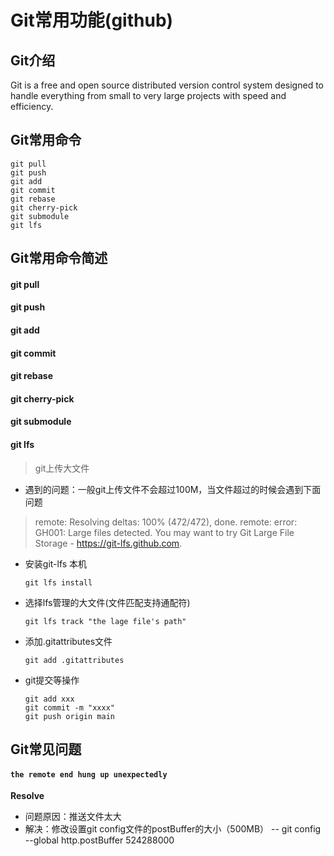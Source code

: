 # Git常用功能(github)


<!--more-->
## Git介绍
Git is a free and open source distributed version control system designed to handle everything from small to very large projects with speed and efficiency.
## Git常用命令
```
git pull
git push
git add
git commit
git rebase
git cherry-pick
git submodule
git lfs
```

## Git常用命令简述

#### git pull

#### git push

#### git add

#### git commit

#### git rebase

#### git cherry-pick

#### git submodule
#### git lfs
> git上传大文件
- 遇到的问题：一般git上传文件不会超过100M，当文件超过的时候会遇到下面问题
> remote: Resolving deltas: 100% (472/472), done.
> remote: error: GH001: Large files detected.
> You may want to try Git Large File Storage - https://git-lfs.github.com.

- 安装git-lfs 本机
    ```
    git lfs install
    ```
- 选择lfs管理的大文件(文件匹配支持通配符)
    ```
    git lfs track "the lage file's path"
    ```
- 添加.gitattributes文件
    ```
    git add .gitattributes
    ```
- git提交等操作
    ```
    git add xxx
    git commit -m "xxxx"
    git push origin main
    ```

## Git常见问题
#### `the remote end hung up unexpectedly`
**Resolve**
- 问题原因：推送文件太大
- 解决：修改设置git config文件的postBuffer的大小（500MB）
    -- git config --global http.postBuffer 524288000


